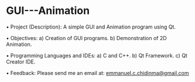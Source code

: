 # GUI---Animation

•	Project (Description): A simple GUI and Animation program using Qt.

•	Objectives: 
a)	Creation of GUI programs.
b)	Demonstration of 2D Animation.

•	Programming Languages and IDEs: 
a)	C and C++.
b)	Qt Framework.
c)	Qt Creator IDE.

•	Feedback:
Please send me an email at: emmanuel.c.chidinma@gmail.com

